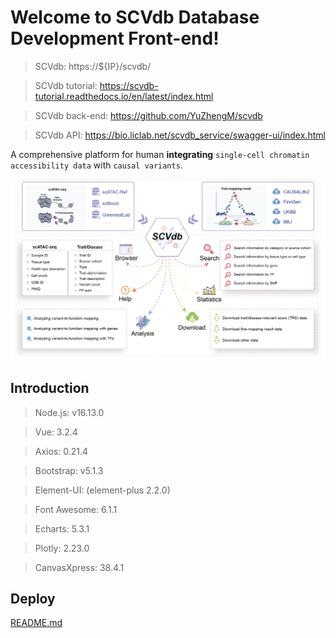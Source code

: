 # Welcome to SCVdb Database Development Front-end!

> SCVdb: https://${IP}/scvdb/

> SCVdb tutorial: https://scvdb-tutorial.readthedocs.io/en/latest/index.html

> SCVdb back-end: https://github.com/YuZhengM/scvdb

> SCVdb API: https://bio.liclab.net/scvdb_service/swagger-ui/index.html

A comprehensive platform for human **integrating** `single-cell chromatin accessibility data` with `causal variants`.

![overview.png](src/assets/img/home/overview.png)

## Introduction

> Node.js: v16.13.0

> Vue: 3.2.4

> Axios: 0.21.4

> Bootstrap: v5.1.3

> Element-UI: (element-plus 2.2.0)

> Font Awesome: 6.1.1

> Echarts: 5.3.1

> Plotly: 2.23.0

> CanvasXpress: 38.4.1

## Deploy

[README.md](deploy/README.md)
